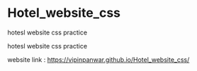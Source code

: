 # Hotel_website_css
hotesl website css practice

hotesl website css practice

website link : https://vipinpanwar.github.io/Hotel_website_css/
